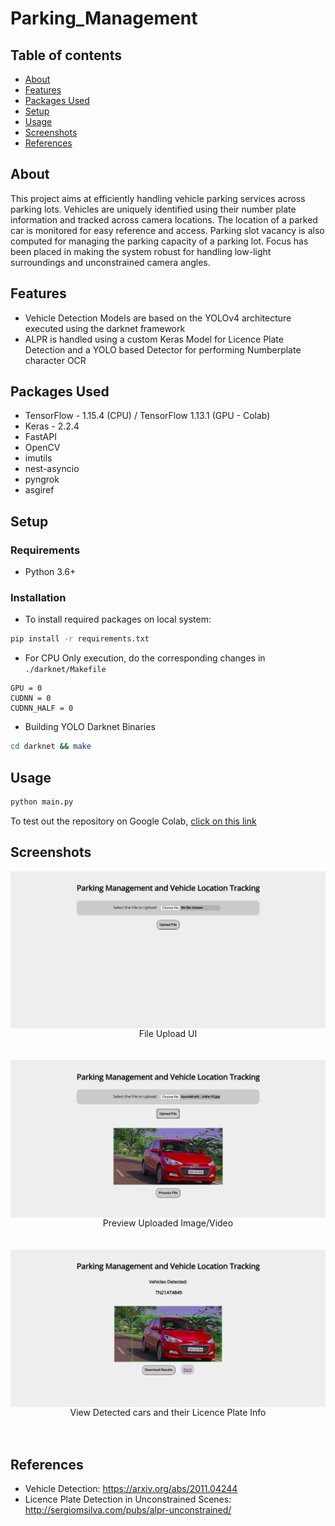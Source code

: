 # Parking_Management

## Table of contents
* [About](#about)
* [Features](#features)
* [Packages Used](#packages-used)
* [Setup](#setup)
* [Usage](#usage)
* [Screenshots](#screenshots)
* [References](#references)

## About

This project aims at efficiently handling vehicle parking services across parking lots. Vehicles are uniquely identified using their number plate information and tracked across camera locations. The location of a parked car is monitored for easy reference and access. Parking slot vacancy is also computed for managing the parking capacity of a parking lot. Focus has been placed in making the system robust for handling low-light surroundings and unconstrained camera angles.

## Features

- Vehicle Detection Models are based on the YOLOv4 architecture executed using the darknet framework
- ALPR is handled using a custom Keras Model for Licence Plate Detection and a YOLO based Detector for performing Numberplate character OCR

## Packages Used
- TensorFlow - 1.15.4 (CPU) / TensorFlow 1.13.1 (GPU - Colab) 
- Keras - 2.2.4
- FastAPI
- OpenCV
- imutils
- nest-asyncio
- pyngrok
- asgiref

## Setup

### Requirements
- Python 3.6+

### Installation
- To install required packages on local system:<br>
```bash
pip install -r requirements.txt
```

- For CPU Only execution, do the corresponding changes in ```./darknet/Makefile```
```
GPU = 0
CUDNN = 0
CUDNN_HALF = 0
```

- Building YOLO Darknet Binaries
```bash
cd darknet && make
```

## Usage

```bash
python main.py
```

To test out the repository on Google Colab, [click on this link](https://colab.research.google.com/drive/1QljiKUGbN4uaLOo8leRWZYxHummz376k?usp=sharing)

## Screenshots

<span class="img_container center" style="display: block; text-align: center;">
    <img alt="test" src="./assets/home.png" style="display:block; margin-left: auto; margin-right: auto;" title="caption" />
    <span class="img_caption" style="display: block; text-align: center;">File Upload UI</span>
</span><br><br>

<span class="img_container center" style="display: block; text-align: center;">
    <img alt="test" src="./assets/file_upload.png" style="display:block; margin-left: auto; margin-right: auto;" title="caption" />
    <span class="img_caption" style="display: block; text-align: center;">Preview Uploaded Image/Video</span>
</span><br><br>

<span class="img_container center" style="display: block; text-align: center;">
    <img alt="test" src="./assets/result.png" style="display:block; margin-left: auto; margin-right: auto;" title="caption" />
    <span class="img_caption" style="display: block; text-align: center;">View Detected cars and their Licence Plate Info</span>
</span><br><br>


## References

- Vehicle Detection: <https://arxiv.org/abs/2011.04244>
- Licence Plate Detection in Unconstrained Scenes: <http://sergiomsilva.com/pubs/alpr-unconstrained/>


